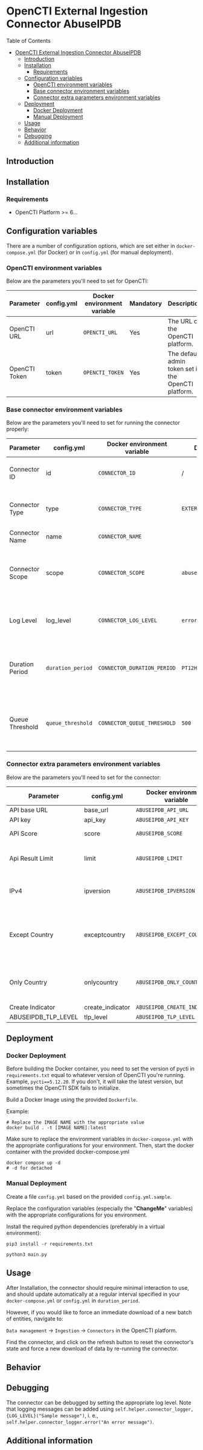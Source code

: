 # OpenCTI External Ingestion Connector AbuseIPDB

<!--
General description of the connector
* What it does
* How it works
* Special requirements
* Use case description
* ...
-->

Table of Contents

- [OpenCTI External Ingestion Connector AbuseIPDB](#opencti-external-ingestion-connector-abuseipdb)
  - [Introduction](#introduction)
  - [Installation](#installation)
    - [Requirements](#requirements)
  - [Configuration variables](#configuration-variables)
    - [OpenCTI environment variables](#opencti-environment-variables)
    - [Base connector environment variables](#base-connector-environment-variables)
    - [Connector extra parameters environment variables](#connector-extra-parameters-environment-variables)
  - [Deployment](#deployment)
    - [Docker Deployment](#docker-deployment)
    - [Manual Deployment](#manual-deployment)
  - [Usage](#usage)
  - [Behavior](#behavior)
  - [Debugging](#debugging)
  - [Additional information](#additional-information)

## Introduction

## Installation

### Requirements

- OpenCTI Platform >= 6...

## Configuration variables

There are a number of configuration options, which are set either in `docker-compose.yml` (for Docker) or
in `config.yml` (for manual deployment).

### OpenCTI environment variables

Below are the parameters you'll need to set for OpenCTI:

| Parameter     | config.yml | Docker environment variable | Mandatory | Description                                          |
| ------------- | ---------- | --------------------------- | --------- | ---------------------------------------------------- |
| OpenCTI URL   | url        | `OPENCTI_URL`               | Yes       | The URL of the OpenCTI platform.                     |
| OpenCTI Token | token      | `OPENCTI_TOKEN`             | Yes       | The default admin token set in the OpenCTI platform. |

### Base connector environment variables

Below are the parameters you'll need to set for running the connector properly:

| Parameter       | config.yml        | Docker environment variable | Default           | Mandatory | Description                                                                                      |
| --------------- | ----------------- | --------------------------- | ----------------- | --------- | ------------------------------------------------------------------------------------------------ |
| Connector ID    | id                | `CONNECTOR_ID`              | /                 | Yes       | A unique `UUIDv4` identifier for this connector instance.                                        |
| Connector Type  | type              | `CONNECTOR_TYPE`            | `EXTERNAL_IMPORT` | No        | Should always be set to `EXTERNAL_IMPORT` for this connector.                                    |
| Connector Name  | name              | `CONNECTOR_NAME`            |                   | Yes       | Name of the connector.                                                                           |
| Connector Scope | scope             | `CONNECTOR_SCOPE`           | `abuseipdb`       | Yes       | The scope or type of data the connector is importing, either a MIME type or Stix Object.         |
| Log Level       | log_level         | `CONNECTOR_LOG_LEVEL`       | `error`           | Yes       | Determines the verbosity of the logs. Options are `debug`, `info`, `warn`, or `error`.           |
| Duration Period | `duration_period` | `CONNECTOR_DURATION_PERIOD` | `PT12H`           | No        | Determines the time interval between each launch of the connector (current use `interval_sec`).  |
| Queue Threshold | `queue_threshold` | `CONNECTOR_QUEUE_THRESHOLD` | `500`             | No        | Used to determine the limit (RabbitMQ) in MB at which the connector must go into buffering mode. |

### Connector extra parameters environment variables

Below are the parameters you'll need to set for the connector:

| Parameter           | config.yml       | Docker environment variable  | Default                                      | Mandatory | Description                                            |
| ------------------- | ---------------- | ---------------------------- | -------------------------------------------- | --------- | ------------------------------------------------------ |
| API base URL        | base_url         | `ABUSEIPDB_API_URL`          | `https://api.abuseipdb.com/api/v2/blacklist` | No        |                                                        |
| API key             | api_key          | `ABUSEIPDB_API_KEY`          |                                              | Yes        |                                                        |
| API Score           | score            | `ABUSEIPDB_SCORE`            |                                              | No       | Confidence Score                                       |
| Api Result Limit    | limit            | `ABUSEIPDB_LIMIT`            | 10000                                        | No        | 500000 fit your subscription limit                    |
| IPv4                | ipversion        | `ABUSEIPDB_IPVERSION`        | mixed                                        | No        | You can choose 4 ot 6 (IPv4, IPv6)                      |
| Except Country      | exceptcountry    | `ABUSEIPDB_EXCEPT_COUNTRY`   |                                              | No        | For example: RU, CN (You exclude Russia and China IPs) |
| Only Country        | onlycountry      | `ABUSEIPDB_ONLY_COUNTRY`     |                                              | No        | RU, US : If you want only Russian and US IPs                         |
| Create Indicator    | create_indicator | `ABUSEIPDB_CREATE_INDICATOR` | No                                           | No        |                                                        |
| ABUSEIPDB_TLP_LEVEL | tlp_level        | `ABUSEIPDB_TLP_LEVEL`        | clear                                        | No        |                                                        |

## Deployment

### Docker Deployment

Before building the Docker container, you need to set the version of pycti in `requirements.txt` equal to whatever
version of OpenCTI you're running. Example, `pycti==5.12.20`. If you don't, it will take the latest version, but
sometimes the OpenCTI SDK fails to initialize.

Build a Docker Image using the provided `Dockerfile`.

Example:

```shell
# Replace the IMAGE NAME with the appropriate value
docker build . -t [IMAGE NAME]:latest
```

Make sure to replace the environment variables in `docker-compose.yml` with the appropriate configurations for your
environment. Then, start the docker container with the provided docker-compose.yml

```shell
docker compose up -d
# -d for detached
```

### Manual Deployment

Create a file `config.yml` based on the provided `config.yml.sample`.

Replace the configuration variables (especially the "**ChangeMe**" variables) with the appropriate configurations for
you environment.

Install the required python dependencies (preferably in a virtual environment):

```shell
pip3 install -r requirements.txt
```

```shell
python3 main.py
```

## Usage

After Installation, the connector should require minimal interaction to use, and should update automatically at a regular interval specified in your `docker-compose.yml` or `config.yml` in `duration_period`.

However, if you would like to force an immediate download of a new batch of entities, navigate to:

`Data management` -> `Ingestion` -> `Connectors` in the OpenCTI platform.

Find the connector, and click on the refresh button to reset the connector's state and force a new
download of data by re-running the connector.

## Behavior

<!--
Describe how the connector functions:
* What data is ingested, updated, or modified
* Important considerations for users when utilizing this connector
* Additional relevant details
-->

## Debugging

The connector can be debugged by setting the appropriate log level.
Note that logging messages can be added using `self.helper.connector_logger,{LOG_LEVEL}("Sample message")`, i.
e., `self.helper.connector_logger.error("An error message")`.

<!-- Any additional information to help future users debug and report detailed issues concerning this connector -->

## Additional information

<!--
Any additional information about this connector
* What information is ingested/updated/changed
* What should the user take into account when using this connector
* ...